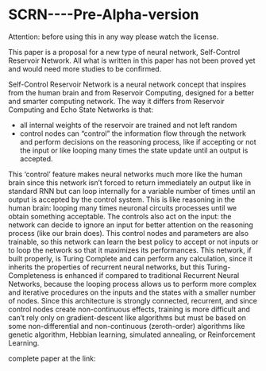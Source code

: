 # SCRN----Pre-Alpha-version

Attention: before using this in any way please watch the license.




This paper is a proposal for a new type of neural network, Self-Control Reservoir Network. All what is written in this paper has not been proved yet and would need more studies to be confirmed.

Self-Control Reservoir Network is a neural network concept that inspires from the human brain and from Reservoir Computing, designed for a better and smarter computing network.
The way it differs from Reservoir Computing and Echo State Networks is that:
- all internal weights of the reservoir are trained and not left random
- control nodes can “control” the information flow through the network and perform decisions on the reasoning process, like if accepting or not the input or like looping many times the state update until an output is accepted.

This ‘control’ feature makes neural networks much more like the human brain since this network isn’t forced to return immediately an output like in standard RNN but can loop internally for a variable number of times until an output is accepted by the control system. This is like reasoning in the human brain: looping many times neuronal circuits processes until we obtain something acceptable.
The controls also act on the input: the network can decide to ignore an input for better attention on the reasoning process (like our brain does).
This control nodes and parameters are also trainable, so this network can learn the best policy to accept or not inputs or to loop the network so that it maximizes its performances.
This network, if built properly, is Turing Complete and can perform any calculation, since it inherits the properties of recurrent neural networks, but this Turing-Completeness is enhanced if compared to traditional Recurrent Neural Networks, because the looping process allows us to perform more complex and iterative procedures on the inputs and the states with a smaller number of nodes. 
Since this architecture is strongly connected, recurrent, and since control nodes create non-continuous effects, training is more difficult and can’t rely only on gradient-descent like algorithms but must be based on some non-differential and non-continuous (zeroth-order) algorithms like genetic algorithm, Hebbian learning, simulated annealing, or Reinforcement Learning.


complete paper at the link:
